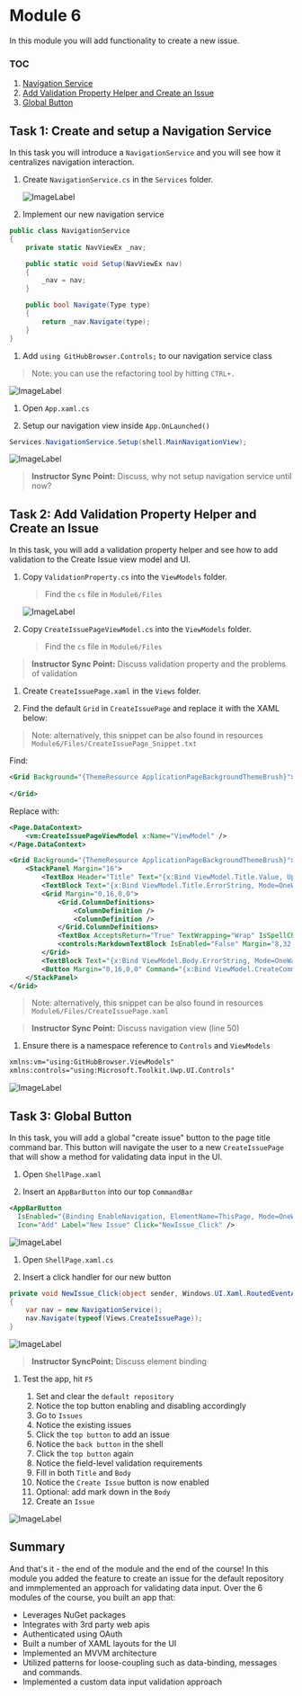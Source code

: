 # Module 6

In this module you will add functionality to create a new issue.
### TOC

1. [Navigation Service](#navigationservice)
1. [Add Validation Property Helper and Create an Issue](#validation)
1. [Global Button](#globalbutton)

## Task 1: Create and setup a Navigation Service<a name="navigationservice"></a>

In this task you will introduce a `NavigationService` and you will see how it centralizes navigation interaction.

1. Create `NavigationService.cs` in the `Services` folder.

    ![ImageLabel](./Images/MOD06_2017-10-27_14_28_21.png)

1. Implement our new navigation service

  ```csharp
  public class NavigationService
  {
      private static NavViewEx _nav;

      public static void Setup(NavViewEx nav)
      {
          _nav = nav;
      }

      public bool Navigate(Type type)
      {
          return _nav.Navigate(type);
      }
  }
  ```

1. Add `using GitHubBrowser.Controls;` to our navigation service class

  > Note: you can use the refactoring tool by hitting `CTRL+.`

  ![ImageLabel](./Images/MOD06_2017-10-27_14_29_15.png)

1. Open `App.xaml.cs`

1. Setup our navigation view inside `App.OnLaunched()`

  ```csharp
  Services.NavigationService.Setup(shell.MainNavigationView);
  ```

  ![ImageLabel](./Images/MOD06_2017-10-27_14_34_06.png)

  > **Instructor Sync Point:** Discuss, why not setup navigation service until now?

## Task 2: Add Validation Property Helper and Create an Issue<a name="validation"></a>

In this task, you will add a validation property helper and see how to add validation to the Create Issue view model and UI.

1. Copy `ValidationProperty.cs` into the `ViewModels` folder.

    > Find the `cs` file in `Module6/Files`

    ![ImageLabel](./Images/MOD06_2017-10-27_14_18_26.png)


1. Copy `CreateIssuePageViewModel.cs` into the `ViewModels` folder.

    > Find the `cs` file in `Module6/Files`

  > **Instructor Sync Point:** Discuss validation property and the problems of validation

1. Create `CreateIssuePage.xaml` in the `Views` folder.

1. Find the default `Grid` in `CreateIssuePage` and replace it with the XAML below:

  > Note: alternatively, this snippet can be also found in resources `Module6/Files/CreateIssuePage_Snippet.txt`

  Find:  

  ```xml
  <Grid Background="{ThemeResource ApplicationPageBackgroundThemeBrush}">
    
  </Grid> 
  ```

  Replace with:
  ```xml
  <Page.DataContext>
      <vm:CreateIssuePageViewModel x:Name="ViewModel" />
  </Page.DataContext>

  <Grid Background="{ThemeResource ApplicationPageBackgroundThemeBrush}">
      <StackPanel Margin="16">
          <TextBox Header="Title" Text="{x:Bind ViewModel.Title.Value, UpdateSourceTrigger=PropertyChanged, Mode=TwoWay}" HorizontalAlignment="Stretch" />
          <TextBlock Text="{x:Bind ViewModel.Title.ErrorString, Mode=OneWay}" Foreground="Red" />
          <Grid Margin="0,16,0,0">
              <Grid.ColumnDefinitions>
                  <ColumnDefinition />
                  <ColumnDefinition />
              </Grid.ColumnDefinitions>
              <TextBox AcceptsReturn="True" TextWrapping="Wrap" IsSpellCheckEnabled="True" Height="400" Header="Body"   Text="{x:Bind ViewModel.Body.Value, UpdateSourceTrigger=PropertyChanged, Mode=TwoWay}" x:Name="BodyTextBox" HorizontalAlignment="Stretch" />
              <controls:MarkdownTextBlock IsEnabled="False" Margin="8,32,16,0" VerticalAlignment="Stretch" Text="{x:Bind BodyTextBox.Text, Mode=OneWay}" Grid.Column="1" />
          </Grid>
          <TextBlock Text="{x:Bind ViewModel.Body.ErrorString, Mode=OneWay}" Foreground="Red" />
          <Button Margin="0,16,0,0" Command="{x:Bind ViewModel.CreateCommand}">Create Issue</Button>
      </StackPanel>
  </Grid>
  ```

  > Note: alternatively, this snippet can be also found in resources `Module6/Files/CreateIssuePage.xaml`

  > **Instructor Sync Point:** Discuss navigation view (line 50)

1. Ensure there is a namespace reference to `Controls` and `ViewModels`

  ```xml
  xmlns:vm="using:GitHubBrowser.ViewModels"
  xmlns:controls="using:Microsoft.Toolkit.Uwp.UI.Controls"
  ```

  ![ImageLabel](./Images/MOD06_2017-10-27_14_47_13.png)

## Task 3: Global Button<a name="globalbutton"></a>

In this task, you will add a global "create issue" button to the page title command bar. This button will navigate the user to a new `CreateIssuePage` that will show a method for validating data input in the UI.

1. Open `ShellPage.xaml`

1. Insert an `AppBarButton` into our top `CommandBar`

  ```xml
  <AppBarButton 
    IsEnabled="{Binding EnableNavigation, ElementName=ThisPage, Mode=OneWay}"
    Icon="Add" Label="New Issue" Click="NewIssue_Click" />
  ```

  ![ImageLabel](./Images/MOD06_2017-10-27_14_24_20.png)

1. Open `ShellPage.xaml.cs`

1. Insert a click handler for our new button 

  ```csharp
  private void NewIssue_Click(object sender, Windows.UI.Xaml.RoutedEventArgs e)
  {
      var nav = new NavigationService();
      nav.Navigate(typeof(Views.CreateIssuePage));
  }
  ```

  ![ImageLabel](./Images/MOD06_2017-10-27_14_49_26.png)

  > **Instructor SyncPoint:** Discuss element binding

1. Test the app, hit `F5`

    1. Set and clear the `default repository`
    1. Notice the top button enabling and disabling accordingly
    1. Go to `Issues`
    1. Notice the existing issues
    1. Click the `top button` to add an issue
    1. Notice the `back button` in the shell
    1. Click the `top button` again
    1. Notice the field-level validation requirements
    1. Fill in both `Title` and `Body`
    1. Notice the `Create Issue` button is now enabled
    1. Optional: add mark down in the `Body`
    1. Create an `Issue`

  ![ImageLabel](./Images/MOD06_2017-10-27_14_51_06.png)

## Summary

And that's it - the end of the module and the end of the course! In this module you added the feature to create an issue for the default repository and immplemented an approach for validating data input. Over the 6 modules of the course, you built an app that:

* Leverages NuGet packages
* Integrates with 3rd party web apis
* Authenticated using OAuth
* Built a number of XAML layouts for the UI
* Implemented an MVVM architecture
* Utilized patterns for loose-coupling such as data-binding, messages and commands.
* Implemented a custom data input validation approach
